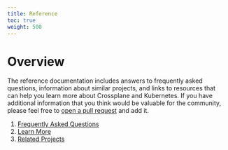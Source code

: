 ```yaml
---
title: Reference
toc: true
weight: 500
---
```


# Overview

The reference documentation includes answers to frequently asked questions, information about similar projects, and links to resources that can help you learn more about Crossplane and Kubernetes. If you have additional information that you think would be valuable for the community, please feel free to [open a pull request](https://github.com/crossplane/crossplane/pulls) and add it.

1. [Frequently Asked Questions](faqs.md)
2. [Learn More](learn_more.md)
3. [Related Projects](related_projects.md)
